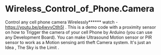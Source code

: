 # Wireless_Control_of_Phone.Camera
Control any cell phone camera Wirelessly****** watch -  https://youtu.be/p4wvyCtlh5I . This is a demo code with a proximity sensor on how to Trigger  the camera of your cell Phone by Arduino (you can use any Development Board). You can make Ultrasound Motion sensor or PIR sensor to work as a Motion sensing anti theft Camera system.  It's just an Idea , The Sky is the Limit .
